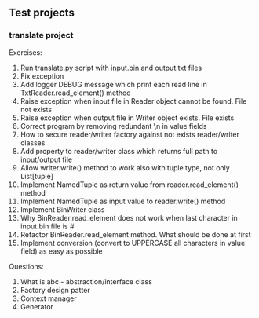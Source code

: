 ## Test projects

### translate project

Exercises:
 1. Run translate.py script with input.bin and output.txt files
 2. Fix exception
 3. Add logger DEBUG message which print each read line in TxtReader.read_element() method
 4. Raise exception when input file in Reader object cannot be found. File not exists
 5. Raise exception when output file in Writer object exists. File exists
 6. Correct program by removing redundant \n in value fields
 7. How to secure reader/writer factory against not exists reader/writer classes
 8. Add property to reader/writer class which returns full path to input/output file
 9. Allow writer.write() method to work also with tuple type, not only List[tuple] 
 10. Implement NamedTuple as return value from reader.read_element() method
 11. Implement NamedTuple as input value to reader.write() method
 12. Implement BinWriter class
 13. Why BinReader.read_element does not work when last character in input.bin file is #
 14. Refactor BinReader.read_element method. What should be done at first
 15. Implement conversion (convert to UPPERCASE all characters in value field) as easy as possible

Questions:
1. What is abc - abstraction/interface class
2. Factory design patter
3. Context manager
4. Generator